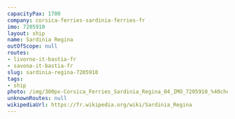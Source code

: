```yaml
---
capacityPax: 1700
company: corsica-ferries-sardinia-ferries-fr
imo: 7205910
layout: ship
name: Sardinia Regina
outOfScope: null
routes:
- livorno-it-bastia-fr
- savona-it-bastia-fr
slug: sardinia-regina-7205910
tags:
- ship
photo: /img/300px-Corsica_Ferries_Sardinia_Regina_04_IMO_7205910_%40chesi.JPG
unknownRoutes: null
wikipediaUrl: https://fr.wikipedia.org/wiki/Sardinia_Regina
---
```

